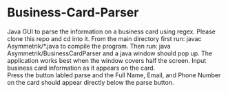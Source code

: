 # Business-Card-Parser
Java GUI to parse the information on a business card using regex.  Please clone this repo and cd into it.
From the main directory first run: javac Asymmetrik/*.java to compile the program.  Then run: java Asymmetrik/BusinessCardParser
and a java window should pop up. The application works best when the window covers half the screen.
Input business card information as it appears on the card.  
Press the button labled parse and the Full Name, Email, and Phone Number on the card should appear directly below the parse button. 
#
